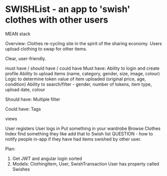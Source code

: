 # SWISHList - an app to 'swish' clothes with other users

MEAN stack

Overview:
Clothes re-cycling site in the spirit of the sharing economy.
Users upload clothing to swap for other items.

Clear, user-friendly.

must have / should have / could have
 Must have:
Ability to login and create profile
Ability to upload items (name, category, gender, size, image, colour)
Logic to determine token value of item uploaded (original price, age, condition)
Ability to search/filter - gender, number of tokens, item type, upload date, colour

Should have:
Multiple filter  

Could have:
Tags

views

User registers
User logs in
Put something in your wardrobe
Browse Clothes Index
find something they like
add that to Swish list
QUESTION - how to notify people in-app if they have had items swished by other user.

Plan:
1. Get JWT and angular login sorted
2. Models: ClothingItem, User, SwishTransaction
User has property called Swishes
